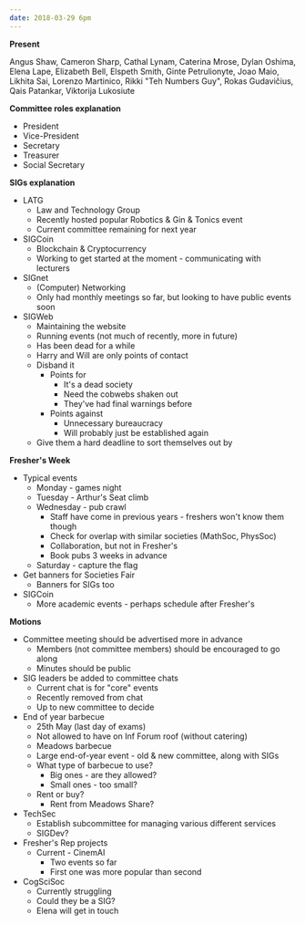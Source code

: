 ```yaml
---
date: 2018-03-29 6pm
---
```


**Present**

Angus Shaw, Cameron Sharp, Cathal Lynam, Caterina Mrose, Dylan Oshima, Elena Lape, Elizabeth Bell, Elspeth Smith, Ginte Petrulionyte, Joao Maio, Likhita Sai, Lorenzo Martinico, Rikki &quot;Teh Numbers Guy&quot;, Rokas Gudavičius, Qais Patankar, Viktorija Lukosiute

**Committee roles explanation**

- President
- Vice-President
- Secretary
- Treasurer
- Social Secretary

**SIGs explanation**

- LATG
  - Law and Technology Group
  - Recently hosted popular Robotics &amp; Gin &amp; Tonics event
  - Current committee remaining for next year
- SIGCoin
  - Blockchain &amp; Cryptocurrency
  - Working to get started at the moment - communicating with lecturers
- SIGnet
  - (Computer) Networking
  - Only had monthly meetings so far, but looking to have public events soon
- SIGWeb
  - Maintaining the website
  - Running events (not much of recently, more in future)
  - Has been dead for a while
  - Harry and Will are only points of contact
  - Disband it
    - Points for
      - It&#39;s a dead society
      - Need the cobwebs shaken out
      - They&#39;ve had final warnings before
    - Points against
      - Unnecessary bureaucracy
      - Will probably just be established again
  - Give them a hard deadline to sort themselves out by

**Fresher&#39;s Week**

- Typical events
  - Monday - games night
  - Tuesday - Arthur&#39;s Seat climb
  - Wednesday - pub crawl
    - Staff have come in previous years - freshers won&#39;t know them though
    - Check for overlap with similar societies (MathSoc, PhysSoc)
    - Collaboration, but not in Fresher&#39;s
    - Book pubs 3 weeks in advance
  - Saturday - capture the flag
- Get banners for Societies Fair
  - Banners for SIGs too
- SIGCoin
  - More academic events - perhaps schedule after Fresher&#39;s

**Motions**

- Committee meeting should be advertised more in advance
  - Members (not committee members) should be encouraged to go along
  - Minutes should be public
- SIG leaders be added to committee chats
  - Current chat is for &quot;core&quot; events
  - Recently removed from chat
  - Up to new committee to decide
- End of year barbecue
  - 25th May (last day of exams)
  - Not allowed to have on Inf Forum roof (without catering)
  - Meadows barbecue
  - Large end-of-year event - old &amp; new committee, along with SIGs
  - What type of barbecue to use?
    - Big ones - are they allowed?
    - Small ones - too small?
  - Rent or buy?
    - Rent from Meadows Share?
- TechSec
  - Establish subcommittee for managing various different services
  - SIGDev?
- Fresher&#39;s Rep projects
  - Current - CinemAI
    - Two events so far
    - First one was more popular than second
- CogSciSoc
  - Currently struggling
  - Could they be a SIG?
  - Elena will get in touch
